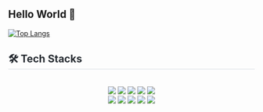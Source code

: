 ## Hello World 🐯
<!--[![Typing SVG](https://readme-typing-svg.demolab.com?font=Fira+Code&pause=1000&width=435&lines=Full+Stack+Web+Developer)](https://git.io/typing-svg)-->
<!--[![GitHub Streak](https://streak-stats.demolab.com?user=cupucharm&theme=highcontrast)](https://git.io/streak-stats)-->

[![Top Langs](https://github-readme-stats.vercel.app/api/top-langs/?username=cupucharm&layout=compact)](https://github.com/cupucharm/github-readme-stats)


<div style="text-align: left;">
    <h2 style="border-bottom: 1px solid #d8dee4; color: #282d33;"> 🛠️ Tech Stacks </h2> <br> 
    <div  align= "center"> <img src="https://img.shields.io/badge/Github-181717?style=for-the-badge&logo=Github&logoColor=white">
          <img src="https://img.shields.io/badge/HTML5-E34F26?style=for-the-badge&logo=HTML5&logoColor=white">
          <img src="https://img.shields.io/badge/Java-007396?style=for-the-badge&logo=Java&logoColor=white">
          <img src="https://img.shields.io/badge/Javascript-F7DF1E?style=for-the-badge&logo=Javascript&logoColor=white">
          <img src="https://img.shields.io/badge/MariaDB-003545?style=for-the-badge&logo=MariaDB&logoColor=white">
          <br/><img src="https://img.shields.io/badge/MongoDB-47A248?style=for-the-badge&logo=MongoDB&logoColor=white">
          <img src="https://img.shields.io/badge/Oracle-F80000?style=for-the-badge&logo=Oracle&logoColor=white">
          <img src="https://img.shields.io/badge/Node.js-339933?style=for-the-badge&logo=Node.js&logoColor=white">
          <img src="https://img.shields.io/badge/React-61DAFB?style=for-the-badge&logo=React&logoColor=white">
          <img src="https://img.shields.io/badge/Spring-6DB33F?style=for-the-badge&logo=Spring&logoColor=white">
<!--           <br/><img src="https://img.shields.io/badge/Spring Boot-6DB33F?style=for-the-badge&logo=Spring Boot&logoColor=white"> -->
          </div>
    </div>
    
    
<!--
[![Top Langs](https://github-readme-stats.vercel.app/api/top-langs/?username=cupucharm)](https://github.com/anuraghazra/github-readme-stats)
-->
<!--
<p align="center"> 
  <img src="https://github-readme-stats.vercel.app/api?username=cupucharm&theme=vue&show_icons=true"/></a>
</p>

<!--
**cupucharm/cupucharm** is a ✨ _special_ ✨ repository because its `README.md` (this file) appears on your GitHub profile.

Here are some ideas to get you started:

- 🔭 I’m currently working on ...
- 🌱 I’m currently learning ...
- 👯 I’m looking to collaborate on ...
- 🤔 I’m looking for help with ...
- 💬 Ask me about ...
- 📫 How to reach me: ...
- 😄 Pronouns: ...
- ⚡ Fun fact: ...
-->
